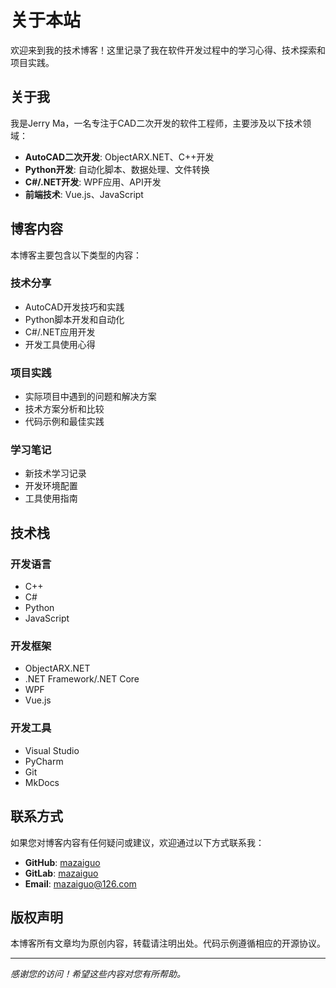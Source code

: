 # 关于本站

欢迎来到我的技术博客！这里记录了我在软件开发过程中的学习心得、技术探索和项目实践。

## 关于我

我是Jerry Ma，一名专注于CAD二次开发的软件工程师，主要涉及以下技术领域：

- **AutoCAD二次开发**: ObjectARX.NET、C++开发
- **Python开发**: 自动化脚本、数据处理、文件转换
- **C#/.NET开发**: WPF应用、API开发
- **前端技术**: Vue.js、JavaScript

## 博客内容

本博客主要包含以下类型的内容：

### 技术分享
- AutoCAD开发技巧和实践
- Python脚本开发和自动化
- C#/.NET应用开发
- 开发工具使用心得

### 项目实践
- 实际项目中遇到的问题和解决方案
- 技术方案分析和比较
- 代码示例和最佳实践

### 学习笔记
- 新技术学习记录
- 开发环境配置
- 工具使用指南

## 技术栈

### 开发语言
- C++
- C#
- Python
- JavaScript

### 开发框架
- ObjectARX.NET
- .NET Framework/.NET Core
- WPF
- Vue.js

### 开发工具
- Visual Studio
- PyCharm
- Git
- MkDocs

## 联系方式

如果您对博客内容有任何疑问或建议，欢迎通过以下方式联系我：

- **GitHub**: [mazaiguo](https://github.com/mazaiguo)
- **GitLab**: [mazaiguo](https://gitlab.zwsoft.cn/mazaiguo)
- **Email**: mazaiguo@126.com

## 版权声明

本博客所有文章均为原创内容，转载请注明出处。代码示例遵循相应的开源协议。

---

*感谢您的访问！希望这些内容对您有所帮助。*

